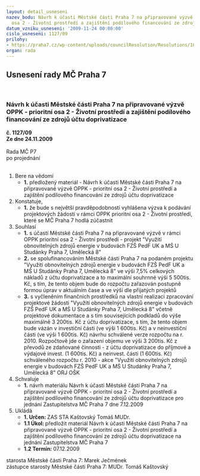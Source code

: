 ```yaml
---
layout: detail_usneseni
nazev_bodu: Návrh k účasti Městské části Praha 7 na připravované výzvě OPPK - prioritní
  osa 2 - Životní prostředí a zajištění podílového financování ze zdrojů účtu doprivatizace
datum_vzniku_usneseni: '2009-11-24 00:00:00'
cislo_usneseni: 1127/09
prilohy:
- https://praha7.cz/wp-content/uploads/councilResolution/Resolutions/18287/59-oppk_pl%c3%a1n.v%c3%bdzvanaza.doc
organ: rada
---
```

<div id="ucUsn_pList" class="usn">
	<span><h2>Usnesení rady MČ Praha 7 </h2>
<br></span><div class="standBody">
<span><h3>Návrh k účasti Městské části Praha 7 na připravované výzvě OPPK - prioritní osa 2 - Životní prostředí a zajištění podílového financování ze zdrojů účtu doprivatizace</h3></span><div class="center">
		<strong>č. 1127/09</strong><br>
	</div>
<div class="center">
		<strong>Ze dne 24.11.2009</strong><br><br>
	</div>Rada MČ P7<br> po projednání<br><br><ol>
<li>Bere na vědomí<ul><li>
<strong>1.</strong> předložený materiál - Návrh k účasti Městské části Praha 7 na připravované výzvě OPPK - prioritní osa 2 - Životní prostředí a zajištění podílového financování ze zdrojů účtu doprivatizace</li></ul>
</li>
<li>Konstatuje,<ul><li>
<strong>1.</strong> že bude s největší pravděpodobností vyhlášena výzva k podávání projektových žádostí v rámci OPPK prioritní osa 2 - Životní prostředí, které se MČ Praha 7 hodlá zúčastnit</li></ul>
</li>
<li>Souhlasí<ul>
<li>
<strong>1.</strong> s účastí Městské části Praha 7 na připravované výzvě v rámci OPPK prioritní    osa 2 - Životní prostředí - projekt "Využití obnovitelných zdrojů energie v budovách FZŠ PedF UK a  MŚ U Studánky Praha 7, Umělecká 8"</li>
<li>
<strong>2.</strong> se spolufinancováním Městské části Praha 7 na podaném projektu "Využití obnovitelných zdrojů energie v budovách FZŠ PedF UK a  MŚ U Studánky   Praha 7, Umělecká 8" ve výši 7,5% celkových nákladů z účtu doprivatizace a to maximální souhrnné výši  5 500tis. Kč, s tím, že tento objem bude  do rozpočtu zařazován postupně formou úprav v aktuálním čase a ve výši dle přijatých projektů</li>
<li>
<strong>3.</strong> s vyčleněním finančních prostředků na vlastní realizaci zpracování projektové žádosti "Využití obnovitelných zdrojů energie v budovách FZŠ PedF UK a       MŚ U Studánky Praha 7, Umělecká 8" včetně projektové dokumentace a s tím souvisejících podkladů do výše maximálně 3 200tis. Kč z účtu doprivatizace, s tím, že tento objem  bude vázán v investiční části (ve výši 1 600tis. Kč)  a v neinvestiční části (ve výši 1 600tis. Kč) návrhu schválené verze rozpočtu            na r. 2010. Rozpočtově jde o zařazení objemu ve výši 3 200tis. Kč z převodů ze zdaňované činnosti - z účtu doprivatizace do příjmové a výdajové invest.              (1 600tis. Kč)  a neinvest. části (1 600tis. Kč) schváleného rozpočtu r. 2010 - akce "Využití obnovitelných zdrojů energie v budovách FZŠ PedF UK a                   MŚ U Studánky Praha 7, Umělecká 8" ORJ OŠK</li>
</ul>
</li>
<li>Schvaluje<ul><li>
<strong>1.</strong> návrh materiálu Návrh k účasti Městské části Praha 7 na připravované výzvě OPPK - prioritní osa 2 - Životní prostředí a zajištění podílového financování ze zdrojů účtu doprivatizace pro jednání Zastupitelstva MČ Praha 7 dne 7.12.2009</li></ul>
</li>
<li>Ukládá<ul>
<li>
<strong>1. Určen: </strong>ZAS STA Kaštovský Tomáš MUDr.</li>
<li>
<strong>1.1 Úkol: </strong>předložit materiál  Návrh k účasti Městské části Praha 7 na připravované výzvě OPPK - prioritní osa 2 - Životní prostředí a zajištění podílového financování ze zdrojů účtu doprivatizace na jednání Zastupitelstva           MČ Praha 7</li>
<li>
<strong>1.2 Termín: </strong>07.12.2009</li>
</ul>
</li>
</ol>starosta Městské části Praha 7: Marek Ječmének<br>zástupce starosty Městské části Praha 7: MUDr. Tomáš Kaštovský 
</div>
</div>